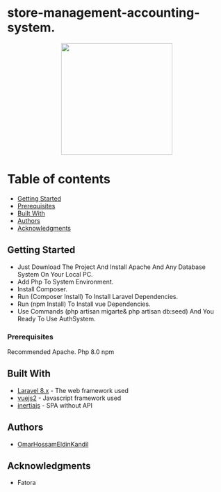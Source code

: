 
# store-management-accounting-system.
<p align="center"><img src="https://image.flaticon.com/410/png/512/3921/3921609.png" height='256'/>
</p>

Table of contents
=================

   * [Getting Started](#getting-started)
   * [Prerequisites](#prerequisites)
   * [Built With](#built-with)
   * [Authors](#authors)
   * [Acknowledgments](#acknowledgments)



## Getting Started

* Just Download The Project And Install Apache And Any Database System On Your Local PC.
* Add Php To System Environment.
* Install Composer.
* Run (Composer Install) To Install Laravel Dependencies.
* Run (npm Install) To Install vue Dependencies.
* Use Commands (php artisan migarte& php artisan db:seed) And You Ready To Use AuthSystem.

### Prerequisites

Recommended Apache.
Php 8.0
npm

## Built With

* [Laravel 8.x](https://laravel.com/docs/8.x) - The web framework used
* [vuejs2](https://cli.vuejs.org/guide/)      - Javascript framework used
* [inertiajs](https://inertiajs.com/)         - SPA without API

## Authors

* [OmarHossamEldinKandil](https://www.facebook.com/kande1l.omar)

## Acknowledgments

* Fatora

